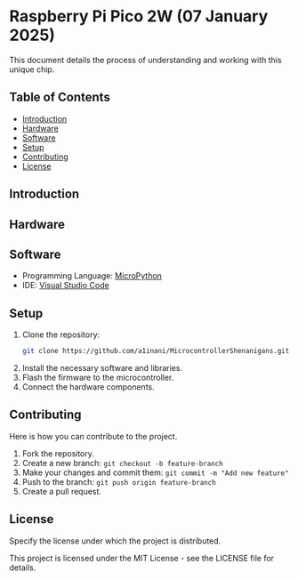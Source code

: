 # Raspberry Pi Pico 2W (07 January 2025)

This document details the process of understanding and working with this unique chip.

## Table of Contents
- [Introduction](#introduction)
- [Hardware](#hardware)
- [Software](#software)
- [Setup](#setup)
- [Contributing](#contributing)
- [License](#license)


## Introduction


## Hardware


## Software
- Programming Language: [MicroPython](https://micropython.org/)
- IDE: [Visual Studio Code](https://code.visualstudio.com/)

## Setup
1. Clone the repository:
    ```sh
    git clone https://github.com/a1inani/MicrocontrollerShenanigans.git
    ```
2. Install the necessary software and libraries.
3. Flash the firmware to the microcontroller.
4. Connect the hardware components.

## Contributing
Here is how you can contribute to the project.

1. Fork the repository.
2. Create a new branch:
`git checkout -b feature-branch`
3. Make your changes and commit them:
`git commit -m "Add new feature"`
4. Push to the branch:
`git push origin feature-branch`
5. Create a pull request.

## License
Specify the license under which the project is distributed.

This project is licensed under the MIT License - see the LICENSE file for details.